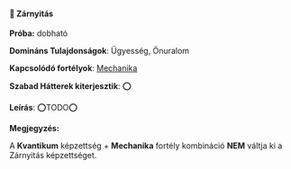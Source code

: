 #### 🔵 Zárnyitás

**Próba:** dobható

**Domináns Tulajdonságok**: Ügyesség, Önuralom

**Kapcsolódó fortélyok**: [Mechanika](../fortelyok.altalanos/mechanika.md)

**Szabad Hátterek kiterjesztik**: ⭕

**Leírás**: ⭕TODO⭕


**Megjegyzés:**

A **Kvantikum** képzettség + **Mechanika** fortély kombináció **NEM** váltja ki a Zárnyitás képzettséget.
